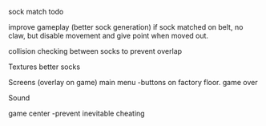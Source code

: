 sock match todo

improve gameplay (better sock generation)
if sock matched on belt, no claw, but disable movement and give point when moved out.

collision checking between socks to prevent overlap

Textures
better socks

Screens (overlay on game)
main menu
-buttons on factory floor.
game over

Sound

game center
-prevent inevitable cheating

